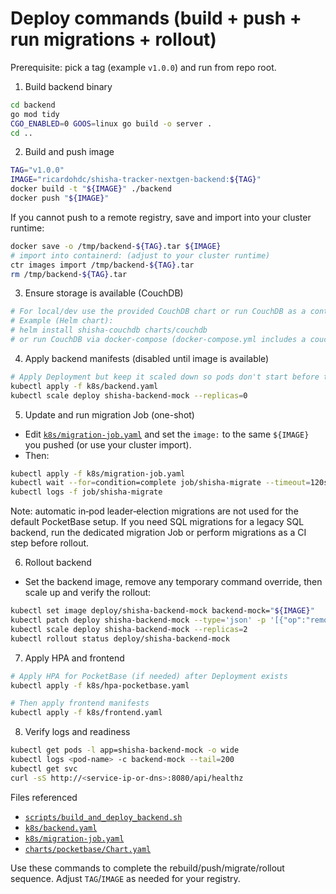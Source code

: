# Deploy commands (build + push + run migrations + rollout)

Prerequisite: pick a tag (example `v1.0.0`) and run from repo root.

1) Build backend binary
```bash
cd backend
go mod tidy
CGO_ENABLED=0 GOOS=linux go build -o server .
cd ..
```

2) Build and push image
```bash
TAG="v1.0.0"
IMAGE="ricardohdc/shisha-tracker-nextgen-backend:${TAG}"
docker build -t "${IMAGE}" ./backend
docker push "${IMAGE}"
```
If you cannot push to a remote registry, save and import into your cluster runtime:
```bash
docker save -o /tmp/backend-${TAG}.tar ${IMAGE}
# import into containerd: (adjust to your cluster runtime)
ctr images import /tmp/backend-${TAG}.tar
rm /tmp/backend-${TAG}.tar
```

3) Ensure storage is available (CouchDB)
```bash
# For local/dev use the provided CouchDB chart or run CouchDB as a container
# Example (Helm chart):
# helm install shisha-couchdb charts/couchdb
# or run CouchDB via docker-compose (docker-compose.yml includes a couchdb service)
```

4) Apply backend manifests (disabled until image is available)
```bash
# Apply Deployment but keep it scaled down so pods don't start before the image is available
kubectl apply -f k8s/backend.yaml
kubectl scale deploy shisha-backend-mock --replicas=0
```

5) Update and run migration Job (one-shot)
- Edit [`k8s/migration-job.yaml`](k8s/migration-job.yaml:1) and set the `image:` to the same `${IMAGE}` you pushed (or use your cluster import).
- Then:
```bash
kubectl apply -f k8s/migration-job.yaml
kubectl wait --for=condition=complete job/shisha-migrate --timeout=120s
kubectl logs -f job/shisha-migrate
```
Note: automatic in‑pod leader‑election migrations are not used for the default PocketBase setup. If you need SQL migrations for a legacy SQL backend, run the dedicated migration Job or perform migrations as a CI step before rollout.

6) Rollout backend
- Set the backend image, remove any temporary command override, then scale up and verify the rollout:
```bash
kubectl set image deploy/shisha-backend-mock backend-mock="${IMAGE}"
kubectl patch deploy shisha-backend-mock --type='json' -p '[{"op":"remove","path":"/spec/template/spec/containers/0/command"}]' || true
kubectl scale deploy shisha-backend-mock --replicas=2
kubectl rollout status deploy/shisha-backend-mock
```

7) Apply HPA and frontend
```bash
# Apply HPA for PocketBase (if needed) after Deployment exists
kubectl apply -f k8s/hpa-pocketbase.yaml

# Then apply frontend manifests
kubectl apply -f k8s/frontend.yaml
```

8) Verify logs and readiness
```bash
kubectl get pods -l app=shisha-backend-mock -o wide
kubectl logs <pod-name> -c backend-mock --tail=200
kubectl get svc
curl -sS http://<service-ip-or-dns>:8080/api/healthz
```

Files referenced
- [`scripts/build_and_deploy_backend.sh`](scripts/build_and_deploy_backend.sh:1)
- [`k8s/backend.yaml`](k8s/backend.yaml:1)
- [`k8s/migration-job.yaml`](k8s/migration-job.yaml:1)
- [`charts/pocketbase/Chart.yaml`](charts/pocketbase/Chart.yaml:1)

Use these commands to complete the rebuild/push/migrate/rollout sequence. Adjust `TAG`/`IMAGE` as needed for your registry.